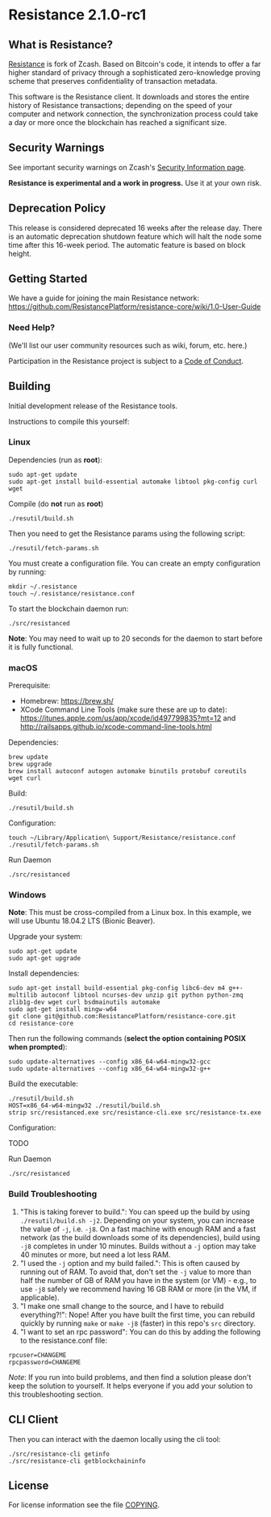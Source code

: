 # Resistance 2.1.0-rc1

## What is Resistance?

[Resistance](https://resistance.io/) is fork of Zcash.
Based on Bitcoin's code, it intends to offer a far higher standard of privacy
through a sophisticated zero-knowledge proving scheme that preserves
confidentiality of transaction metadata.

This software is the Resistance client. It downloads and stores the entire history
of Resistance transactions; depending on the speed of your computer and network
connection, the synchronization process could take a day or more once the
blockchain has reached a significant size.

## Security Warnings

See important security warnings on Zcash's
[Security Information page](https://z.cash/support/security/).

**Resistance is experimental and a work in progress.** Use it at your own risk.

## Deprecation Policy

This release is considered deprecated 16 weeks after the release day. There
is an automatic deprecation shutdown feature which will halt the node some
time after this 16-week period. The automatic feature is based on block
height.

## Getting Started

We have a guide for joining the main Resistance network:
https://github.com/ResistancePlatform/resistance-core/wiki/1.0-User-Guide

### Need Help?

(We'll list our user community resources such as wiki, forum, etc. here.)

Participation in the Resistance project is subject to a
[Code of Conduct](code_of_conduct.md).

## Building

Initial development release of the Resistance tools.

Instructions to compile this yourself:

### Linux

Dependencies (run as **root**):

```
sudo apt-get update
sudo apt-get install build-essential automake libtool pkg-config curl wget
```

Compile (do **not** run as **root**)

```
./resutil/build.sh
```

Then you need to get the Resistance params using the following script:

```
./resutil/fetch-params.sh
```

You must create a configuration file. You can create an empty configuration by running:

```
mkdir ~/.resistance
touch ~/.resistance/resistance.conf
```

To start the blockchain daemon run:

```
./src/resistanced
```

**Note**: You may need to wait up to 20 seconds for the daemon to start before it is fully functional.

### macOS

Prerequisite:

- Homebrew: https://brew.sh/
- XCode Command Line Tools (make sure these are up to date): https://itunes.apple.com/us/app/xcode/id497799835?mt=12 and http://railsapps.github.io/xcode-command-line-tools.html

Dependencies:

```
brew update
brew upgrade
brew install autoconf autogen automake binutils protobuf coreutils wget curl
```

Build:

```
./resutil/build.sh
```

Configuration:

```
touch ~/Library/Application\ Support/Resistance/resistance.conf
./resutil/fetch-params.sh
```

Run Daemon

```
./src/resistanced
```

### Windows

**Note**: This must be cross-compiled from a Linux box. In this example, we will use Ubuntu 18.04.2 LTS (Bionic Beaver).

Upgrade your system:

```
sudo apt-get update
sudo apt-get upgrade
```

Install dependencies:

```
sudo apt-get install build-essential pkg-config libc6-dev m4 g++-multilib autoconf libtool ncurses-dev unzip git python python-zmq zlib1g-dev wget curl bsdmainutils automake
sudo apt-get install mingw-w64
git clone git@github.com:ResistancePlatform/resistance-core.git
cd resistance-core
```

Then run the following commands (**select the option containing POSIX when prompted**):

```
sudo update-alternatives --config x86_64-w64-mingw32-gcc
sudo update-alternatives --config x86_64-w64-mingw32-g++
```

Build the executable:

```
./resutil/build.sh
HOST=x86_64-w64-mingw32 ./resutil/build.sh
strip src/resistanced.exe src/resistance-cli.exe src/resistance-tx.exe
```

Configuration:

TODO

Run Daemon

```
./src/resistanced
```


### Build Troubleshooting

1. "This is taking forever to build.": You can speed up the build by using `./resutil/build.sh -j2`. Depending on your system, you can increase the value of `-j`, i.e. `-j8`. On a fast machine with enough RAM and a fast network (as the build downloads some of its dependencies), build using `-j8` completes in under 10 minutes. Builds without a `-j` option may take 40 minutes or more, but need a lot less RAM.
2. "I used the `-j` option and my build failed.": This is often caused by running out of RAM. To avoid that, don't set the `-j` value to more than half the number of GB of RAM you have in the system (or VM) - e.g., to use `-j8` safely we recommend having 16 GB RAM or more (in the VM, if applicable).
3. "I make one small change to the source, and I have to rebuild everything?!": Nope! After you have built the first time, you can rebuild quickly by running `make` or `make -j8` (faster) in this repo's `src` directory.
4. "I want to set an rpc password": You can do this by adding the following to the resistance.conf file:

```
rpcuser=CHANGEME
rpcpassword=CHANGEME
```

*Note*: If you run into build problems, and then find a solution please don't keep the solution to yourself. It helps everyone if you add your solution to this troubleshooting section.

## CLI Client

Then you can interact with the daemon locally using the cli tool:

```
./src/resistance-cli getinfo
./src/resistance-cli getblockchaininfo
```

## License

For license information see the file [COPYING](COPYING).
